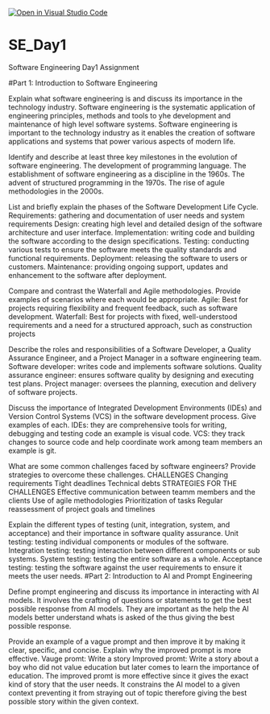 [![Open in Visual Studio Code](https://classroom.github.com/assets/open-in-vscode-2e0aaae1b6195c2367325f4f02e2d04e9abb55f0b24a779b69b11b9e10269abc.svg)](https://classroom.github.com/online_ide?assignment_repo_id=18376790&assignment_repo_type=AssignmentRepo)
# SE_Day1
Software Engineering Day1 Assignment

#Part 1: Introduction to Software Engineering

Explain what software engineering is and discuss its importance in the technology industry.
Software engineering is the systematic application of engineering principles, methods and tools to yhe development and maintenance of high level software systems.
Software engineering is important to the technology industry as it enables the creation of software applications and systems that power various aspects of modern life.

Identify and describe at least three key milestones in the evolution of software engineering.
The development of programming language.
The establishment of software engineering as a discipline in the 1960s.
The advent of structured programming in the 1970s.
The rise of agule methodologies in the 2000s.

List and briefly explain the phases of the Software Development Life Cycle.
Requirements: gathering and documentation of user needs and system requirements 
Design: creating high level and detailed design of the software architecture and user interface.
Implementation: writing code and building the software according to the design specifications.
Testing: conducting various tests to ensure the software meets the quality standards and functional requirements.
Deployment: releasing the software to users or customers.
Maintenance: providing ongoing support, updates and enhancement to the software after deployment.

Compare and contrast the Waterfall and Agile methodologies. Provide examples of scenarios where each would be appropriate.
Agile: Best for projects requiring flexibility and frequent feedback, such as software development.
Waterfall: Best for projects with fixed, well-understood requirements and a need for a structured approach, such as construction projects

Describe the roles and responsibilities of a Software Developer, a Quality Assurance Engineer, and a Project Manager in a software engineering team.
Software developer: writes code and implements software solutions.
Quality assurance engineer: ensures software quality by designing and executing test plans.
Project manager: oversees the planning, execution and delivery of software projects.

Discuss the importance of Integrated Development Environments (IDEs) and Version Control Systems (VCS) in the software development process. Give examples of each.
IDEs: they are comprehensive tools for writing, debugging and testing code an example is visual code.
VCS: they track changes to source code and help coordinate work among team members an example is git.

What are some common challenges faced by software engineers? Provide strategies to overcome these challenges.
CHALLENGES 
Changing requirements 
Tight deadlines 
Technical debts
STRATEGIES FOR THE CHALLENGES 
Effective communication between teamm members and  the clients 
Use of agile methodologies 
Prioritization of tasks
Regular reassessment of project goals and timelines 

Explain the different types of testing (unit, integration, system, and acceptance) and their importance in software quality assurance.
Unit testing: testing individual components or modules of the software.
Integration testing: testing interaction between different components or sub systems.
System testing: testing the entire software as a whole.
Acceptance testing: testing the software against the user requirements to ensure it meets the user needs.
#Part 2: Introduction to AI and Prompt Engineering


Define prompt engineering and discuss its importance in interacting with AI models.
It involves the crafting of questions or statements to get the best possible response from AI models. They are important as the help the AI models better understand whats is asked of the thus giving the best possible response.

Provide an example of a vague prompt and then improve it by making it clear, specific, and concise. Explain why the improved prompt is more effective.
Vauge promt: Write a story 
Improved promt: Write a story about a boy who did not value education but later comes to learn the importance of education.
The improved promt is more effective since it gives the exact kind of story that the user needs. It constrains the AI model to a given context preventing it from straying out of topic therefore giving the best possible story within the given context.
